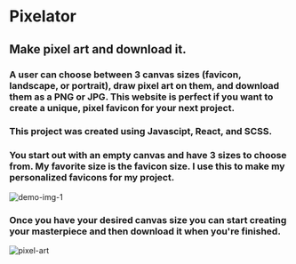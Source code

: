 # Pixelator

## Make pixel art and download it.

### A user can choose between 3 canvas sizes (favicon, landscape, or portrait), draw pixel art on them, and download them as a PNG or JPG. This website is perfect if you want to create a unique, pixel favicon for your next project. 

### This project was created using Javascipt, React, and SCSS. 

### You start out with an empty canvas and have 3 sizes to choose from. My favorite size is the favicon size. I use this to make my personalized favicons for my project.
![demo-img-1](https://user-images.githubusercontent.com/84540947/153105394-f6639903-2b67-49d4-afcf-33d99ae36c7f.JPG)
### Once you have your desired canvas size you can start creating your masterpiece and then download it when you're finished.
![pixel-art](https://user-images.githubusercontent.com/84540947/153105409-f7cce705-8656-482f-92ca-eb2bd212dd13.JPG)


